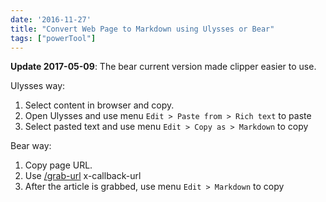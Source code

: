 ```yaml
---
date: '2016-11-27'
title: "Convert Web Page to Markdown using Ulysses or Bear"
tags: ["powerTool"]
---
```


**Update 2017-05-09**: The bear current version made clipper easier to use.

Ulysses way:

1. Select content in browser and copy.
2. Open Ulysses and use menu `Edit > Paste from > Rich text` to paste
3. Select pasted text and use menu `Edit > Copy as > Markdown` to copy

Bear way:

1. Copy page URL.
2. Use [/grab-url](http://www.bear-writer.com/x-callback-url/) x-callback-url
3. After the article is grabbed, use menu `Edit > Markdown` to copy
